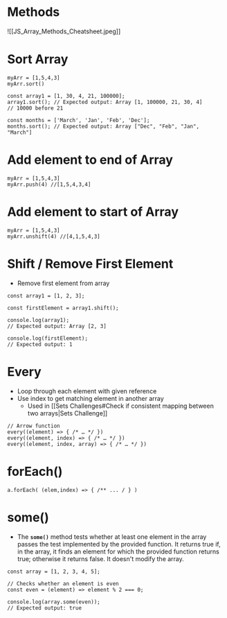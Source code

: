 
# Methods

![[JS_Array_Methods_Cheatsheet.jpeg]]

# Sort Array

```JS
myArr = [1,5,4,3]
myArr.sort()

const array1 = [1, 30, 4, 21, 100000];
array1.sort(); // Expected output: Array [1, 100000, 21, 30, 4]
// 10000 before 21

const months = ['March', 'Jan', 'Feb', 'Dec'];
months.sort(); // Expected output: Array ["Dec", "Feb", "Jan", "March"]
```

# Add element to end of Array

```JS
myArr = [1,5,4,3]
myArr.push(4) //[1,5,4,3,4]
```

# Add element to start of Array

```JS
myArr = [1,5,4,3]
myArr.unshift(4) //[4,1,5,4,3]
```

# Shift / Remove First Element

- Remove first element from array
```JS
const array1 = [1, 2, 3];

const firstElement = array1.shift();

console.log(array1);
// Expected output: Array [2, 3]

console.log(firstElement);
// Expected output: 1
```

# Every

- Loop through each element with given reference
- Use index to get matching element in another array
	- Used in [[Sets Challenges#Check if consistent mapping between two arrays|Sets Challenge]]

```JS
// Arrow function
every((element) => { /* … */ })
every((element, index) => { /* … */ })
every((element, index, array) => { /* … */ })
```

# forEach()
```JS
a.forEach( (elem,index) => { /** ... / } )
```

# some()

- The **`some()`** method tests whether at least one element in the array passes the test implemented by the provided function. It returns true if, in the array, it finds an element for which the provided function returns true; otherwise it returns false. It doesn't modify the array.

```JS
const array = [1, 2, 3, 4, 5];

// Checks whether an element is even
const even = (element) => element % 2 === 0;

console.log(array.some(even));
// Expected output: true

```